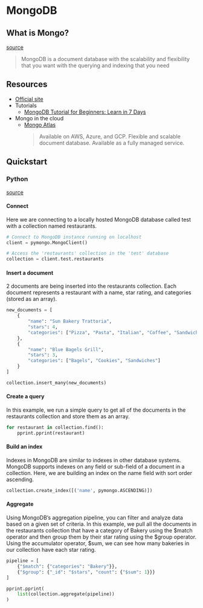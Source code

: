 # MongoDB

## What is Mongo?

[source](https://www.mongodb.com/what-is-mongodb)

> MongoDB is a document database with the scalability and flexibility that you want with the querying and indexing that you need

## Resources

- [Official site](https://www.mongodb.com/)
- Tutorials
    - [MongoDB Tutorial for Beginners: Learn in 7 Days ](https://www.guru99.com/mongodb-tutorials.html)
- Mongo in the cloud
    - [Mongo Atlas](https://www.mongodb.com/cloud/atlas)
        > Available on AWS, Azure, and GCP.
        > Flexible and scalable document database. Available as a fully managed service.


## Quickstart

### Python

[source](https://www.mongodb.com/what-is-mongodb)

#### Connect

Here we are connecting to a locally hosted MongoDB database called test with a collection named restaurants.

```python
# Connect to MongoDB instance running on localhost
client = pymongo.MongoClient()

# Access the 'restaurants' collection in the 'test' database
collection = client.test.restaurants
```

#### Insert a document

2 documents are being inserted into the restaurants collection. Each document represents a restaurant with a name, star rating, and categories (stored as an array).

```python
new_documents = [
    {
        "name": "Sun Bakery Trattoria",
        "stars": 4,
        "categories": ["Pizza", "Pasta", "Italian", "Coffee", "Sandwiches"]
    },
    {
        "name": "Blue Bagels Grill",
        "stars": 3,
        "categories": ["Bagels", "Cookies", "Sandwiches"]
    }
]

collection.insert_many(new_documents)
```

#### Create a query

In this example, we run a simple query to get all of the documents in the restaurants collection and store them as an array.

```python
for restaurant in collection.find():
    pprint.pprint(restaurant)
```


#### Build an index

Indexes in MongoDB are similar to indexes in other database systems. MongoDB supports indexes on any field or sub-field of a document in a collection. Here, we are building an index on the name field with sort order ascending.

```python
collection.create_index([('name', pymongo.ASCENDING)])
```

#### Aggregate

Using MongoDB’s aggregation pipeline, you can filter and analyze data based on a given set of criteria. In this example, we pull all the documents in the restaurants collection that have a category of Bakery using the $match operator and then group them by their star rating using the $group operator. Using the accumulator operator, $sum, we can see how many bakeries in our collection have each star rating.

```python
pipeline = [
    {"$match": {"categories": "Bakery"}},
    {"$group": {"_id": "$stars", "count": {"$sum": 1}}}
]

pprint.pprint(
    list(collection.aggregate(pipeline))
)
```
